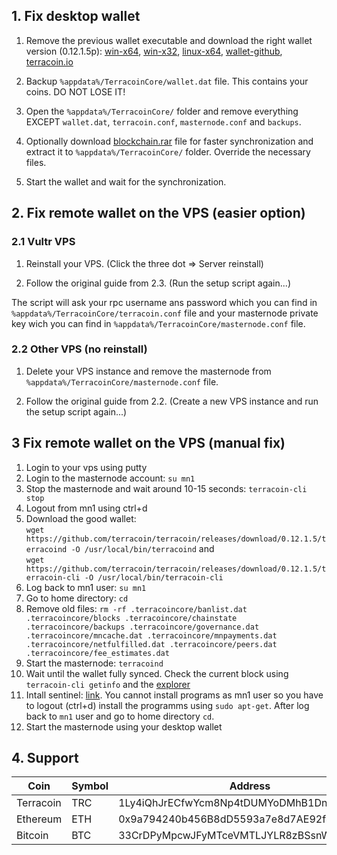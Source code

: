 ## 1. Fix desktop wallet

1. Remove the previous wallet executable and download the right wallet version (0.12.1.5p): [win-x64](https://github.com/terracoin/terracoin/releases/download/0.12.1.5p-x64/terracoin-qt.exe), [win-x32](https://github.com/terracoin/terracoin/releases/download/v0.12.1.5p-32bit/terracoin-qt.exe), [linux-x64](https://github.com/terracoin/terracoin/releases/download/0.12.1.5p/terracoin-qt), [wallet-github](https://github.com/terracoin/terracoin/releases), [terracoin.io](http://www.terracoin.io/)

1. Backup `%appdata%/TerracoinCore/wallet.dat` file. This contains your coins. DO NOT LOSE IT!

1. Open the `%appdata%/TerracoinCore/` folder and remove everything EXCEPT `wallet.dat`, `terracoin.conf`, `masternode.conf` and `backups`.

1. Optionally download [blockchain.rar](https://dl.dropboxusercontent.com/s/ek4e5xwkw6gy6gi/terracoin_blockchain_20171130.rar) file for faster synchronization and extract it to `%appdata%/TerracoinCore/` folder. Override the necessary files.

1. Start the wallet and wait for the synchronization.

## 2. Fix remote wallet on the VPS (easier option)

### 2.1 Vultr VPS

1. Reinstall your VPS. (Click the three dot => Server reinstall)

1. Follow the original guide from 2.3. (Run the setup script again...)

The script will ask your rpc username ans password which you can find in `%appdata%/TerracoinCore/terracoin.conf` file and your masternode private key wich you can find in `%appdata%/TerracoinCore/masternode.conf` file.

### 2.2 Other VPS (no reinstall)

1. Delete your VPS instance and remove the masternode from `%appdata%/TerracoinCore/masternode.conf` file.

1. Follow the original guide from 2.2. (Create a new VPS instance and run the setup script again...)

## 3 Fix remote wallet on the VPS (manual fix)

1. Login to your vps using putty
1. Login to the masternode account: `su mn1`
1. Stop the masternode and wait around 10-15 seconds: `terracoin-cli stop`
1. Logout from mn1 using ctrl+d
1. Download the good wallet:<br>
```wget https://github.com/terracoin/terracoin/releases/download/0.12.1.5/terracoind -O /usr/local/bin/terracoind``` and <br>
```wget https://github.com/terracoin/terracoin/releases/download/0.12.1.5/terracoin-cli -O /usr/local/bin/terracoin-cli```
1. Log back to mn1 user: `su mn1`
1. Go to home directory: `cd`
1. Remove old files: `rm -rf .terracoincore/banlist.dat .terracoincore/blocks .terracoincore/chainstate .terracoincore/backups .terracoincore/governance.dat .terracoincore/mncache.dat .terracoincore/mnpayments.dat .terracoincore/netfulfilled.dat .terracoincore/peers.dat .terracoincore/fee_estimates.dat`
1. Start the masternode: `terracoind`
1. Wait until the wallet fully synced. Check the current block using `terracoin-cli getinfo` and the [explorer](https://explorer.terracoin.io/)
1. Intall sentinel: [link](https://github.com/terracoin/sentinel). You cannot install programs as mn1 user so you have to logout (ctrl+d) install the programms using `sudo apt-get`. After log back to `mn1` user and go to home directory `cd`.
1. Start the masternode using your desktop wallet

## 4. Support

| Coin      | Symbol | Address                                    |
| ----------| -------| -------------------------------------------|
| Terracoin | TRC    | 1Ly4iQhJrECfwYcm8Np4tDUMYoDMhB1Dnb          |
| Ethereum	| ETH    | 0x9a794240b456B8dD5593a7e8d7AE92f4ca4D9D2f |
| Bitcoin	| BTC    | 33CrDPyMpcwJFyMTceVMTLJYLR8zBSsnWm          |
